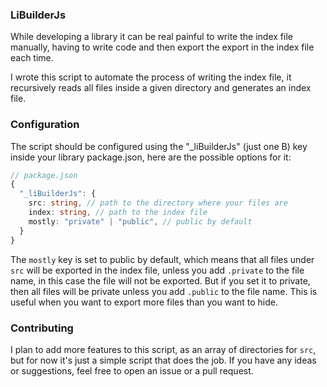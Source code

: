 

### LiBuilderJs

While developing a library it can be real painful to write the index file manually, having to write code and then export the export in the index file each time.

I wrote this script to automate the process of writing the index file, it recursively reads all files inside a given directory and generates an index file.

### Configuration

The script should be configured using the "_liBuilderJs" (just one B) key inside your library package.json, here are the possible options for it:

```ts
// package.json
{
  "_liBuilderJs": {
    src: string, // path to the directory where your files are
    index: string, // path to the index file
    mostly: "private" | "public", // public by default
  }
}
```

The `mostly` key is set to public by default, which means that all files under `src` will be exported in the index file, unless you add `.private` to the file name, in this case the file will not be exported. But if you set it to private, then all files will be private unless you add `.public` to the file name. This is useful when you want to export more files than you want to hide.

### Contributing

I plan to add more features to this script, as an array of directories for `src`, but for now it's just a simple script that does the job. If you have any ideas or suggestions, feel free to open an issue or a pull request.
